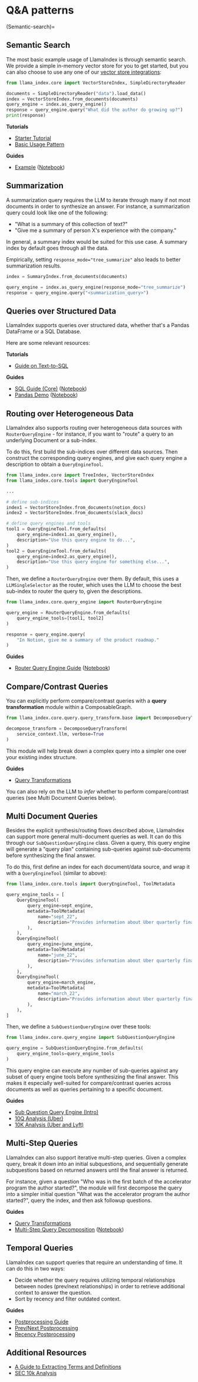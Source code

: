 # Q&A patterns

(Semantic-search)=

## Semantic Search

The most basic example usage of LlamaIndex is through semantic search. We provide a simple in-memory vector store for you to get started, but you can also choose to use any one of our [vector store integrations](../../community/integrations/vector_stores.md):

```python
from llama_index.core import VectorStoreIndex, SimpleDirectoryReader

documents = SimpleDirectoryReader("data").load_data()
index = VectorStoreIndex.from_documents(documents)
query_engine = index.as_query_engine()
response = query_engine.query("What did the author do growing up?")
print(response)
```

**Tutorials**

- [Starter Tutorial](../../getting_started/starter_example.md)
- [Basic Usage Pattern](../querying/querying.md)

**Guides**

- [Example](../../examples/vector_stores/SimpleIndexDemo.ipynb) ([Notebook](https://github.com/run-llama/llama_index/tree/main/docs../../examples/vector_stores/SimpleIndexDemo.ipynb))

## Summarization

A summarization query requires the LLM to iterate through many if not most documents in order to synthesize an answer.
For instance, a summarization query could look like one of the following:

- "What is a summary of this collection of text?"
- "Give me a summary of person X's experience with the company."

In general, a summary index would be suited for this use case. A summary index by default goes through all the data.

Empirically, setting `response_mode="tree_summarize"` also leads to better summarization results.

```python
index = SummaryIndex.from_documents(documents)

query_engine = index.as_query_engine(response_mode="tree_summarize")
response = query_engine.query("<summarization_query>")
```

## Queries over Structured Data

LlamaIndex supports queries over structured data, whether that's a Pandas DataFrame or a SQL Database.

Here are some relevant resources:

**Tutorials**

- [Guide on Text-to-SQL](structured_data.md)

**Guides**

- [SQL Guide (Core)](../../examples/index_structs/struct_indices/SQLIndexDemo.ipynb) ([Notebook](https://github.com/jerryjliu/llama_index/blob/main/docs../../examples/index_structs/struct_indices/SQLIndexDemo.ipynb))
- [Pandas Demo](../../examples/query_engine/pandas_query_engine.ipynb) ([Notebook](https://github.com/jerryjliu/llama_index/blob/main/docs../../examples/query_engine/pandas_query_engine.ipynb))

## Routing over Heterogeneous Data

LlamaIndex also supports routing over heterogeneous data sources with `RouterQueryEngine` - for instance, if you want to "route" a query to an
underlying Document or a sub-index.

To do this, first build the sub-indices over different data sources.
Then construct the corresponding query engines, and give each query engine a description to obtain a `QueryEngineTool`.

```python
from llama_index.core import TreeIndex, VectorStoreIndex
from llama_index.core.tools import QueryEngineTool

...

# define sub-indices
index1 = VectorStoreIndex.from_documents(notion_docs)
index2 = VectorStoreIndex.from_documents(slack_docs)

# define query engines and tools
tool1 = QueryEngineTool.from_defaults(
    query_engine=index1.as_query_engine(),
    description="Use this query engine to do...",
)
tool2 = QueryEngineTool.from_defaults(
    query_engine=index2.as_query_engine(),
    description="Use this query engine for something else...",
)
```

Then, we define a `RouterQueryEngine` over them.
By default, this uses a `LLMSingleSelector` as the router, which uses the LLM to choose the best sub-index to router the query to, given the descriptions.

```python
from llama_index.core.query_engine import RouterQueryEngine

query_engine = RouterQueryEngine.from_defaults(
    query_engine_tools=[tool1, tool2]
)

response = query_engine.query(
    "In Notion, give me a summary of the product roadmap."
)
```

**Guides**

- [Router Query Engine Guide](../../examples/query_engine/RouterQueryEngine.ipynb) ([Notebook](https://github.com/jerryjliu/llama_index/blob/main/docs../../examples/query_engine/RouterQueryEngine.ipynb))

## Compare/Contrast Queries

You can explicitly perform compare/contrast queries with a **query transformation** module within a ComposableGraph.

```python
from llama_index.core.query.query_transform.base import DecomposeQueryTransform

decompose_transform = DecomposeQueryTransform(
    service_context.llm, verbose=True
)
```

This module will help break down a complex query into a simpler one over your existing index structure.

**Guides**

- [Query Transformations](../../optimizing/advanced_retrieval/query_transformations.md)

You can also rely on the LLM to _infer_ whether to perform compare/contrast queries (see Multi Document Queries below).

## Multi Document Queries

Besides the explicit synthesis/routing flows described above, LlamaIndex can support more general multi-document queries as well.
It can do this through our `SubQuestionQueryEngine` class. Given a query, this query engine will generate a "query plan" containing
sub-queries against sub-documents before synthesizing the final answer.

To do this, first define an index for each document/data source, and wrap it with a `QueryEngineTool` (similar to above):

```python
from llama_index.core.tools import QueryEngineTool, ToolMetadata

query_engine_tools = [
    QueryEngineTool(
        query_engine=sept_engine,
        metadata=ToolMetadata(
            name="sept_22",
            description="Provides information about Uber quarterly financials ending September 2022",
        ),
    ),
    QueryEngineTool(
        query_engine=june_engine,
        metadata=ToolMetadata(
            name="june_22",
            description="Provides information about Uber quarterly financials ending June 2022",
        ),
    ),
    QueryEngineTool(
        query_engine=march_engine,
        metadata=ToolMetadata(
            name="march_22",
            description="Provides information about Uber quarterly financials ending March 2022",
        ),
    ),
]
```

Then, we define a `SubQuestionQueryEngine` over these tools:

```python
from llama_index.core.query_engine import SubQuestionQueryEngine

query_engine = SubQuestionQueryEngine.from_defaults(
    query_engine_tools=query_engine_tools
)
```

This query engine can execute any number of sub-queries against any subset of query engine tools before synthesizing the final answer.
This makes it especially well-suited for compare/contrast queries across documents as well as queries pertaining to a specific document.

**Guides**

- [Sub Question Query Engine (Intro)](../../examples/query_engine/sub_question_query_engine.ipynb)
- [10Q Analysis (Uber)](../../examples/usecases/10q_sub_question.ipynb)
- [10K Analysis (Uber and Lyft)](../../examples/usecases/10k_sub_question.ipynb)

## Multi-Step Queries

LlamaIndex can also support iterative multi-step queries. Given a complex query, break it down into an initial subquestions,
and sequentially generate subquestions based on returned answers until the final answer is returned.

For instance, given a question "Who was in the first batch of the accelerator program the author started?",
the module will first decompose the query into a simpler initial question "What was the accelerator program the author started?",
query the index, and then ask followup questions.

**Guides**

- [Query Transformations](../../optimizing/advanced_retrieval/query_transformations.md)
- [Multi-Step Query Decomposition](../../examples/query_transformations/HyDEQueryTransformDemo.ipynb) ([Notebook](https://github.com/jerryjliu/llama_index/blob/main/docs/docs/examples/query_transformations/HyDEQueryTransformDemo.ipynb))

## Temporal Queries

LlamaIndex can support queries that require an understanding of time. It can do this in two ways:

- Decide whether the query requires utilizing temporal relationships between nodes (prev/next relationships) in order to retrieve additional context to answer the question.
- Sort by recency and filter outdated context.

**Guides**

- [Postprocessing Guide](../../module_guides/querying/node_postprocessors/node_postprocessors.md)
- [Prev/Next Postprocessing](../../examples/node_postprocessor/PrevNextPostprocessorDemo.ipynb)
- [Recency Postprocessing](../../examples/node_postprocessor/RecencyPostprocessorDemo.ipynb)

## Additional Resources

- [A Guide to Extracting Terms and Definitions](q_and_a/terms_definitions_tutorial.md)
- [SEC 10k Analysis](https://medium.com/@jerryjliu98/how-unstructured-and-llamaindex-can-help-bring-the-power-of-llms-to-your-own-data-3657d063e30d)

